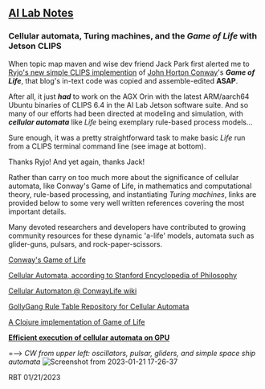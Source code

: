 ## <u>AI Lab Notes</u>

### **Cellular automata, Turing machines, and the *Game of Life* with Jetson CLIPS**

When topic map maven and wise dev friend Jack Park first alerted me to [Ryjo's new simple CLIPS implemention](https://ryjo.codes/articles/conways-game-of-life-written-in-clips.html) of [John Horton Conway](https://en.wikipedia.org/wiki/John_Horton_Conway)'s ***Game of Life***, that blog's in-text code was copied and assemble-edited **ASAP**. 

After all, it just ***had*** to work on the AGX Orin with the latest ARM/aarch64 Ubuntu binaries of CLIPS 6.4 in the AI Lab Jetson software suite. And so many of our efforts had been directed at modeling and simulation, with ***cellular automata*** like *Life* being exemplary rule-based process models...

Sure enough, it was a pretty straightforward task to make basic *Life* run from a CLIPS terminal command line (see image at bottom).  

Thanks Ryjo!  And yet again, thanks Jack!

Rather than carry on too much more about the significance of cellular automata, like Conway's Game of Life, in mathematics and computational theory, rule-based processing, and instantiating *Turing machines*, links are provided below to some very well written references covering the most important details.

Many devoted researchers and developers have contributed to growing community resources for these dynamic 'a-life' models, automata such as glider-guns, pulsars, and rock-paper-scissors.

[Conway's Game of Life](https://en.wikipedia.org/wiki/Conway%27s_Game_of_Life)

[Cellular Automata, according to Stanford Encyclopedia of Philosophy](https://plato.stanford.edu/entries/cellular-automata/)

[Cellular Automaton @ ConwayLife wiki](https://conwaylife.com/wiki/Cellular_automaton)

[GollyGang Rule Table Repository for Cellular Automata](https://github.com/GollyGang/ruletablerepository)

[A Clojure implementation of Game of Life](https://github.com/gbouknecht/conway-life)

[**Efficient execution of cellular automata on GPU**](https://www.sciencedirect.com/science/article/pii/S1569190X22000259)


=--> *CW from upper left: oscillators, pulsar, gliders, and simple space ship automata*
![Screenshot from 2023-01-21 17-26-37](https://user-images.githubusercontent.com/71346897/213896784-2693497e-cea8-4ba7-b85e-a4264654a1b9.png)


RBT 01/21/2023

